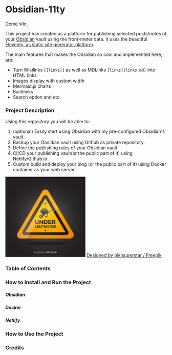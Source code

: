 # Obsidian-11ty
[Demo](https://obsidian-11ty.netlify.app/) site.

This project has created as a platform for publishing selected posts/notes of your [Obsidian](https://obsidian.md/) vault using the front-meter data. It uses the beautiful [Eleventy, as static site generator platform](https://www.11ty.dev/). 

The main features that makes the Obsidian so cool and implemented here, are: 
- Turn Wikilinks `[[links]]` as well as MDLinks `[links](links.md)` into HTML links
- Images display with custom width
- Mermaid.js charts 
- Backlinks
- Search option
and etc.

### Project Description
Using this repository you will be able to:
1. (optional) Easily start using Obsidian with my pre-configured Obsidian's vault.
2. Backup your Obsidian vault using Github as private repository.
3. Define the publishing rules of your Obsidian vault
4. CI/CD your publishing vault(or the public part of it) using Netlify/Github.io 
5.  Custom build and deploy your blog (or the public part of it) using Docker container as your web server.


<img width="250px" src="/src/css/images/2419989.jpg" alt="UnderConstruction" style="max-width: 250PX;">
<a href="http://www.freepik.com">Designed by pikisuperstar / Freepik</a>


### Table of Contents
### How to Install and Run the Project
##### Obsidian
##### Docker
##### Netlify
### How to Use the Project
### Credits
